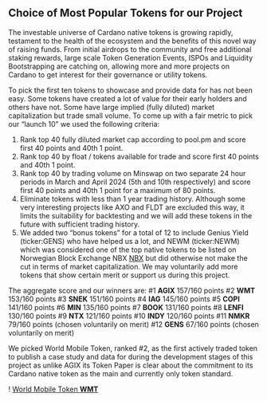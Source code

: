 ## Choice of Most Popular Tokens for our Project
The investable universe of Cardano native tokens is growing rapidly, testament to the health of the ecosystem and the benefits of this novel way of raising funds. From initial airdrops to the community and free additional staking rewards, large scale Token Generation Events, ISPOs and Liquidity Bootstrapping are catching on, allowing more and more projects on Cardano to get interest for their governance or utility tokens.

To pick the first ten tokens to showcase and provide data for has not been easy. Some tokens have created a lot of value for their early holders and others have not. Some have large implied (fully diluted) market capitalization but trade small volume. To come up with a fair metric to pick our “launch 10” we used the following criteria:

1) Rank top 40 fully diluted market cap according to pool.pm and score first 40 points and 40th 1 point.
2) Rank top 40 by float / tokens available for trade and score first 40 points and 40th 1 point.
3) Rank top 40 by trading volume on Minswap on two separate 24 hour periods in March and April 2024 (5th and 10th respectively) and score first 40 points and 40th 1 point for a maximum of 80 points.
4) Eliminate tokens with less than 1 year trading history. Although some very interesting projects like AXO and FLDT are excluded this way, it limits the suitability for backtesting and we will add these tokens in the future with sufficient trading history.
5) We added two “bonus tokens” for a total of 12 to include Genius Yield (ticker:GENS) who have helped us a lot, and NEWM (ticker:NEWM) which was considered one of the top native tokens to be listed on Norwegian Block Exchange NBX [NBX](https://cardano.ideascale.com/c/idea/112966) but did otherwise not make the cut in terms of market capitalization. We may voluntarily add more tokens that show certain merit or support us during this project.

The aggregate score and our winners are:
#1 **AGIX**	157/160 points
#2 **WMT**	153/160 points
#3 **SNEK**	151/160 points
#4 **IAG**	145/160 points
#5 **COPI**	141/160 points
#6 **MIN**	135/160 points
#7 **BOOK**	131/160 points
#8 **LENFI**	130/160 points
#9 **NTX**	121/160 points
#10 **INDY**	120/160 points
#11 **NMKR**	79/160 points (chosen voluntarily on merit)
#12 **GENS**	67/160 points (chosen voluntarily on merit)

We picked World Mobile Token, ranked #2, as the first actively traded token to publish a case study and data for during the development stages of this project as unlike AGIX its Token Paper is clear about the commitment to its Cardano native token as the main and currently only token standard.

  ! [World Mobile Token **WMT**](https://asset1h7jsujzt4s8pup6nrzthr9nhajl0gmwhlzcqw7.poolpm.nftcdn.io/preview?tk=j5cSBS3DCw2JoQKbbsIqP6sidDH_v-t89fcj_fbRGP8)
